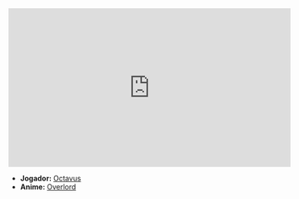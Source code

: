 <iframe width="560" height="315" src="https://www.youtube.com/embed/vci9YwpFFcA?si=QMNNQvnCtJLxC2kG" title="YouTube video player" frameborder="0" allow="accelerometer; autoplay; clipboard-write; encrypted-media; gyroscope; picture-in-picture; web-share" referrerpolicy="strict-origin-when-cross-origin" allowfullscreen></iframe>

- **Jogador:** [Octavus](../Membros/Octavus.md)
- **Anime:** [Overlord](../Animes/Overlord.md)
